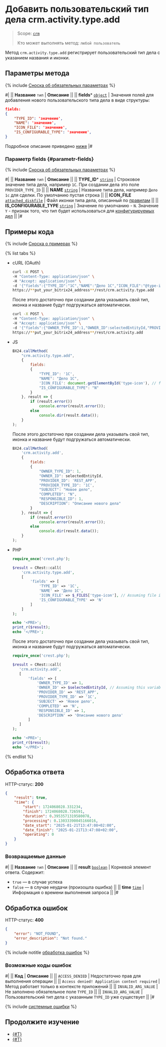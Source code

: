 # Добавить пользовательский тип дела crm.activity.type.add

> Scope: [`crm`](../../../../scopes/permissions.md)
>
> Кто может выполнять метод: `любой пользователь`

Метод `crm.activity.type.add` регистрирует пользовательский тип дела с указанием названия и иконки.

## Параметры метода

{% include [Сноска об обязательных параметрах](../../../../../_includes/required.md) %}

#|
|| **Название**
`тип` | **Описание** ||
|| **fields***
[`object`](../../../../data-types.md#object_type) | Значения полей для добавления нового пользовательского типа дела в виде структуры:

```json
fields:
{
    "TYPE_ID": 'значение',
    "NAME": 'значение',
    "ICON_FILE": 'значение',
    "IS_CONFIGURABLE_TYPE": 'значение',
}
```

Подробное описание приведено [ниже](#parametr-fields)
|#

### Параметр fields {#parametr-fields}

{% include [Сноска об обязательных параметрах](../../../../../_includes/required.md) %}

#|
|| **Название**
`тип` | **Описание** ||
|| **TYPE_ID***
[`string`](../../../../data-types.md) | Строковое значение типа дела, например `1C`. При создании дела это поле `PROVIDER_TYPE_ID` ||
|| **NAME**
[`string`](../../../../data-types.md) | Название типа дела, например `Дело 1с` для сделки. По умолчанию пустая строка ||
|| **ICON_FILE**
[`attached_diskfile`](../../../../data-types.md) | Файл иконки типа дела, описанный по [правилам](../../../../bx24-js-sdk/how-to-call-rest-methods/files.md) ||
|| **IS_CONFIGURABLE_TYPE**
[`string`](../../../../data-types.md) | Значение по умолчанию - `N`. Значение `Y` - признак того, что тип будет использоваться для [конфигурируемых дел](../configurable/crm-activity-configurable-add.md) ||
|#

## Примеры кода

{% include [Сноска о примерах](../../../../../_includes/examples.md) %}

{% list tabs %}

- cURL (OAuth)

    ```bash
    curl -X POST \
    -H "Content-Type: application/json" \
    -H "Accept: application/json" \
    -d '{"fields":{"TYPE_ID":"1C","NAME":"Дело 1C","ICON_FILE":"@type-icon","IS_CONFIGURABLE_TYPE":"N"},"auth":"**put_access_token_here**"}' \
    https://**put_your_bitrix24_address**/rest/crm.activity.type.add
    ```

    После этого достаточно при создании дела указывать свой тип, иконка и название будут подгружаться автоматически.
    
    ```bash
    curl -X POST \
    -H "Content-Type: application/json" \
    -H "Accept: application/json" \
    -d '{"fields":{"OWNER_TYPE_ID":1,"OWNER_ID":selectedEntityId,"PROVIDER_ID":"REST_APP","PROVIDER_TYPE_ID":"1C","SUBJECT":"Новое дело","COMPLETED":"N","RESPONSIBLE_ID":1,"DESCRIPTION":"Описание нового дела"},"auth":"**put_access_token_here**"}' \
    https://**put_your_bitrix24_address**/rest/crm.activity.add
    ```

- JS

    ```js
    BX24.callMethod(
        "crm.activity.type.add",
        {
            fields:
            {
                "TYPE_ID": '1C',
                "NAME": "Дело 1C",
                'ICON_FILE': document.getElementById('type-icon'), // file input node
                "IS_CONFIGURABLE_TYPE": "N"
            }
        }, result => {
            if (result.error())
                console.error(result.error());
            else
                console.dir(result.data());
        }
    );
    ```

    После этого достаточно при создании дела указывать свой тип, иконка и название будут подгружаться автоматически. 

    ```js
    BX24.callMethod(
        'crm.activity.add',
        {
            fields:
            {
                "OWNER_TYPE_ID": 1,
                "OWNER_ID": selectedEntityId,
                "PROVIDER_ID": 'REST_APP',
                "PROVIDER_TYPE_ID": '1C',
                "SUBJECT": "Новое дело",
                "COMPLETED": "N",
                "RESPONSIBLE_ID": 1,
                "DESCRIPTION": "Описание нового дела"
            }
        }, result => {
            if (result.error())
                console.error(result.error());
            else
                console.dir(result.data());
        }
    );
    ```

- PHP

    ```php
    require_once('crest.php');

    $result = CRest::call(
        'crm.activity.type.add',
        [
            'fields' => [
                'TYPE_ID' => '1C',
                'NAME' => 'Дело 1C',
                'ICON_FILE' => $_FILES['type-icon'], // Assuming file input is handled
                'IS_CONFIGURABLE_TYPE' => 'N'
            ]
        ]
    );

    echo '<PRE>';
    print_r($result);
    echo '</PRE>';
    ```

    После этого достаточно при создании дела указывать свой тип, иконка и название будут подгружаться автоматически. 

     ```php
    require_once('crest.php');

    $result = CRest::call(
        'crm.activity.add',
        [
            'fields' => [
                'OWNER_TYPE_ID' => 1,
                'OWNER_ID' => $selectedEntityId, // Assuming this variable is defined
                'PROVIDER_ID' => 'REST_APP',
                'PROVIDER_TYPE_ID' => '1C',
                'SUBJECT' => 'Новое дело',
                'COMPLETED' => 'N',
                'RESPONSIBLE_ID' => 1,
                'DESCRIPTION' => 'Описание нового дела'
            ]
        ]
    );

    echo '<PRE>';
    print_r($result);
    echo '</PRE>';
    ```



{% endlist %}

## Обработка ответа

HTTP-статус: **200**

```json
{
    "result": true,
    "time": {
        "start": 1724068028.331234,
        "finish": 1724068028.726591,
        "duration": 0.3953571319580078,
        "processing": 0.13033390045166016,
        "date_start": "2025-01-21T13:47:08+02:00",
        "date_finish": "2025-01-21T13:47:08+02:00",
        "operating": 0
    }
}
```

### Возвращаемые данные

#|
|| **Название**
`тип` | **Описание** ||
|| **result**
[`boolean`](../../../../data-types.md) | Корневой элемент ответа. Содержит:
- `true` — в случае успеха
- `false` — в случае неудачи (произошла ошибка)
||
|| **time**
[`time`](../../../../data-types.md#time) | Информация о времени выполнения запроса ||
|#

## Обработка ошибок

HTTP-статус: **400**

```json
{
    "error": "NOT_FOUND",
    "error_description": "Not found."
}
```

{% include notitle [обработка ошибок](../../../../../_includes/error-info.md) %}

### Возможные коды ошибок

#|
|| **Код** | **Описание** ||
|| `ACCESS_DENIED` | Недостаточно прав для выполнения операции ||
|| `Access denied! Application context required` | Метод работает только в контексте приложений ||
|| `INVALID_ARG_VALUE` | Не заполнено обязательное поле `TYPE_ID` ||
|| `INVALID_ARG_VALUE` | Пользовательский тип дела с указанным `TYPE_ID` уже существует ||
|#

{% include [системные ошибки](../../../../../_includes/system-errors.md) %}

## Продолжите изучение

- [{#T}](./crm-activity-type-list.md)
- [{#T}](./crm-activity-type-delete.md)
